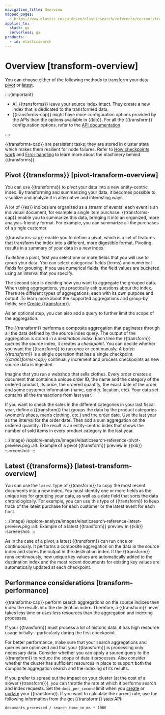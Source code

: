 ```yaml
---
navigation_title: Overview
mapped_pages:
  - https://www.elastic.co/guide/en/elasticsearch/reference/current/transform-overview.html
applies_to:
  stack: ga
  serverless: ga
products:
  - id: elasticsearch
---
```


# Overview [transform-overview]

You can choose either of the following methods to transform your data: [pivot](#pivot-transform-overview) or [latest](#latest-transform-overview).

::::{important}

* All {{transforms}} leave your source index intact. They create a new index that is dedicated to the transformed data.
* {{transforms-cap}} might have more configuration options provided by the APIs than the options available in {{kib}}. For all the {{transform}} configuration options, refer to the [API documentation](https://www.elastic.co/docs/api/doc/elasticsearch/group/endpoint-transform).

::::

{{transforms-cap}} are persistent tasks; they are stored in cluster state which makes them resilient for node failures. Refer to [How checkpoints work](transform-checkpoints.md) and [Error handling](transform-checkpoints.md#ml-transform-checkpoint-errors) to learn more about the machinery behind {{transforms}}.

## Pivot {{transforms}} [pivot-transform-overview]

You can use {{transforms}} to *pivot* your data into a new entity-centric index. By transforming and summarizing your data, it becomes possible to visualize and analyze it in alternative and interesting ways.

A lot of {{es}} indices are organized as a stream of events: each event is an individual document, for example a single item purchase. {{transforms-cap}} enable you to summarize this data, bringing it into an organized, more analysis-friendly format. For example, you can summarize all the purchases of a single customer.

{{transforms-cap}} enable you to define a pivot, which is a set of features that transform the index into a different, more digestible format. Pivoting results in a summary of your data in a new index.

To define a pivot, first you select one or more fields that you will use to group your data. You can select categorical fields (terms) and numerical fields for grouping. If you use numerical fields, the field values are bucketed using an interval that you specify.

The second step is deciding how you want to aggregate the grouped data. When using aggregations, you practically ask questions about the index. There are different types of aggregations, each with its own purpose and output. To learn more about the supported aggregations and group-by fields, see [Create {{transform}}](https://www.elastic.co/docs/api/doc/elasticsearch/operation/operation-transform-put-transform).

As an optional step, you can also add a query to further limit the scope of the aggregation.

The {{transform}} performs a composite aggregation that paginates through all the data defined by the source index query. The output of the aggregation is stored in a *destination index*. Each time the {{transform}} queries the source index, it creates a *checkpoint*. You can decide whether you want the {{transform}} to run once or continuously. A *batch {{transform}}* is a single operation that has a single checkpoint. *{{ctransforms-cap}}* continually increment and process checkpoints as new source data is ingested.

Imagine that you run a webshop that sells clothes. Every order creates a document that contains a unique order ID, the name and the category of the ordered product, its price, the ordered quantity, the exact date of the order, and some customer information (name, gender, location, etc). Your data set contains all the transactions from last year.

If you want to check the sales in the different categories in your last fiscal year, define a {{transform}} that groups the data by the product categories (women’s shoes, men’s clothing, etc.) and the order date. Use the last year as the interval for the order date. Then add a sum aggregation on the ordered quantity. The result is an entity-centric index that shows the number of sold items in every product category in the last year.

:::{image} /explore-analyze/images/elasticsearch-reference-pivot-preview.png
:alt: Example of a pivot {{transform}} preview in {{kib}}
:screenshot:
:::

## Latest {{transforms}} [latest-transform-overview]

You can use the `latest` type of {{transform}} to copy the most recent documents into a new index. You must identify one or more fields as the unique key for grouping your data, as well as a date field that sorts the data chronologically. For example, you can use this type of {{transform}} to keep track of the latest purchase for each customer or the latest event for each host.

:::{image} /explore-analyze/images/elasticsearch-reference-latest-preview.png
:alt: Example of a latest {{transform}} preview in {{kib}}
:screenshot:
:::

As in the case of a pivot, a latest {{transform}} can run once or continuously. It performs a composite aggregation on the data in the source index and stores the output in the destination index. If the {{transform}} runs continuously, new unique key values are automatically added to the destination index and the most recent documents for existing key values are automatically updated at each checkpoint.

## Performance considerations [transform-performance]

{{transforms-cap}} perform search aggregations on the source indices then index the results into the destination index. Therefore, a {{transform}} never takes less time or uses less resources than the aggregation and indexing processes.

If your {{transform}} must process a lot of historic data, it has high resource usage initially—​particularly during the first checkpoint.

For better performance, make sure that your search aggregations and queries are optimized and that your {{transform}} is processing only necessary data. Consider whether you can apply a source query to the {{transform}} to reduce the scope of data it processes. Also consider whether the cluster has sufficient resources in place to support both the composite aggregation search and the indexing of its results.

If you prefer to spread out the impact on your cluster (at the cost of a slower {{transform}}), you can throttle the rate at which it performs search and index requests. Set the `docs_per_second` limit when you [create](https://www.elastic.co/docs/api/doc/elasticsearch/operation/operation-transform-put-transform) or [update](https://www.elastic.co/docs/api/doc/elasticsearch/operation/operation-transform-update-transform) your {{transform}}. If you want to calculate the current rate, use the following information from the [get {{transform}} stats API](https://www.elastic.co/docs/api/doc/elasticsearch/operation/operation-transform-get-transform-stats):

```
documents_processed / search_time_in_ms * 1000
```
